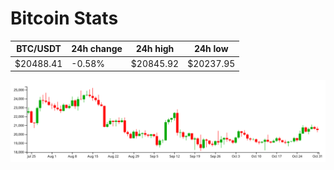 # Bitcoin Stats

BTC/USDT|24h change|24h high|24h low|
|---|---|---|---|
|$20488.41|-0.58%|$20845.92|$20237.95|

<img src="./chart.svg">
